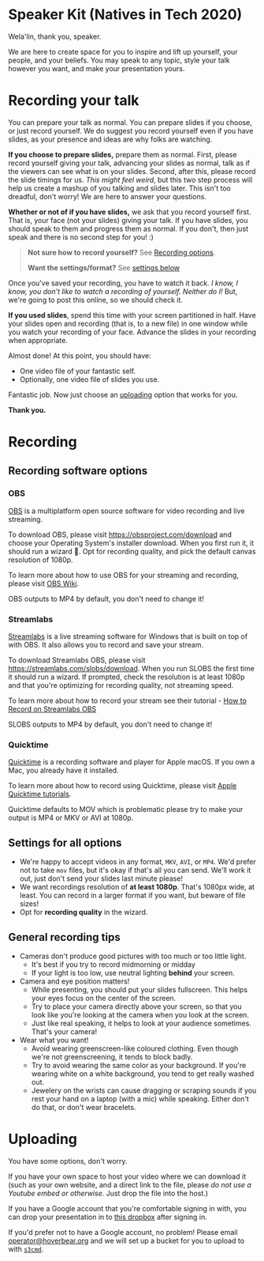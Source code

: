 # Speaker Kit (Natives in Tech 2020)

Wela'lin, thank you, speaker.

We are here to create space for you to inspire and lift up yourself, your people, and your beliefs. You may speak to any topic, style your talk however you want, and make your presentation yours.

# Recording your talk

You can prepare your talk as normal. You can prepare slides if you choose, or just record yourself. We do suggest you record yourself even if you have slides, as your presence and ideas are why folks are watching.

**If you choose to prepare slides,** prepare them as normal. First, please record yourself giving your talk, advancing your slides as normal, talk as if the viewers can see what is on your slides. Second, after this, please record the slide timings for us. *This might feel weird*, but this two step process will help us create a mashup of you talking and slides later. This isn't too dreadful, don't worry! We are here to answer your questions. 

**Whether or not of if you have slides,** we ask that you record yourself first. That is, your face (not your slides) giving your talk. If you have slides, you should speak to them and progress them as normal. If you don't, then just speak and there is no second step for you! :)

> **Not sure how to record yourself?** See [Recording options](#recording).
>
> **Want the settings/format?** See [settings below](#settings-for-all-options)


Once you've saved your recording, you have to watch it back. *I know, I know, you don't like to watch a recording of yourself. Neither do I!* But, we're going to post this online, so we should check it. 

**If you used slides**, spend this time with your screen partitioned in half. Have your slides open and recording (that is, to a new file) in one window while you watch your recording of your face. Advance the slides in your recording when appropriate.

Almost done! At this point, you should have:

* One video file of your fantastic self.
* Optionally, one video file of slides you use.

Fantastic job. Now just choose an [uploading](#uploading) option that works for you.

**Thank you.**

# Recording

## Recording software options

### OBS

[OBS](https://obsproject.com/) is a multiplatform open source software for video recording and live streaming.

To download OBS, please visit https://obsproject.com/download and choose your Operating System's installer download. When you first run it, it should run a wizard 🧙. Opt for recording quality, and pick the default canvas resolution of 1080p.

To learn more about how to use OBS for your streaming and recording, please visit [OBS Wiki](https://obsproject.com/wiki/).

OBS outputs to MP4 by default, you don't need to change it!

### Streamlabs

[Streamlabs](https://streamlabs.com/) is a live streaming software for Windows that is built on top of with OBS. It also allows you to record and save your stream. 

To download Streamlabs OBS, please visit https://streamlabs.com/slobs/download. When you run SLOBS the first time it should run a wizard. If prompted, check the resolution is at least 1080p and that you're optimizing for recording quality, not streaming speed.

To learn more about how to record your stream see their tutorial - [How to Record on Streamlabs OBS](https://blog.streamlabs.com/how-to-record-on-streamlabs-obs-best-settings-for-2020-62697e078ae)

SLOBS outputs to MP4 by default, you don't need to change it!

### Quicktime

[Quicktime](https://support.apple.com/quicktime) is a recording software and player for Apple macOS. If you own a Mac, you already have it installed.

To learn more about how to record using Quicktime, please visit [Apple Quicktime tutorials](https://support.apple.com/en-ca/guide/quicktime-player/welcome/mac).

Quicktime defaults to MOV which is problematic please try to make your output is MP4 or MKV or AVI at 1080p. 

## Settings for all options

* We're happy to accept videos in any format, `MKV`, `AVI`, or `MP4`. We'd prefer not to take `mov` files, but it's okay if that's all you can send. We'll work it out, just don't send your slides last minute please!
* We want recordings resolution of **at least 1080p**. That's 1080px wide, at least. You can record in a larger format if you want, but beware of file sizes!
* Opt for **recording quality** in the wizard.

## General recording tips

* Cameras don't produce good pictures with too much or too little light.
    + It's best if you try to record midmorning or midday
    + If your light is too low, use neutral lighting **behind** your screen.
* Camera and eye position matters!
    + While presenting, you should put your slides fullscreen. This helps your eyes focus on the center of the screen.
    + Try to place your camera directly above your screen, so that you look like you're looking at the camera when you look at the screen.
    + Just like real speaking, it helps to look at your audience sometimes. That's your camera!
* Wear what you want!
    + Avoid wearing greenscreen-like coloured clothing. Even though we're not greenscreening, it tends to block badly.
    + Try to avoid wearing the same color as your background. If you're wearing white on a white background, you tend to get really washed out.
    + Jewelery on the wrists can cause dragging or scraping sounds if you rest your hand on a laptop (with a mic) while speaking. Either don't do that, or don't wear bracelets.

# Uploading

You have some options, don't worry.

If you have your own space to host your video where we can download it (such as your own website, and a direct link to the file, please *do not use a Youtube embed or otherwise.* Just drop the file into the host.)

If you have a Google account that you're comfortable signing in with, you can drop your presentation in to [this dropbox](https://drive.google.com/drive/folders/1hrT3D_XS3mn22tS6lDhgLYw9Qe54-8zY?usp=sharing) after signing in.

If you'd prefer not to have a Google account, no problem! Please email [operator@hoverbear.org](mailto:operator@hoverbear.org) and we will set up a bucket for you to upload to with [`s3cmd`](https://github.com/s3tools/s3cmd).